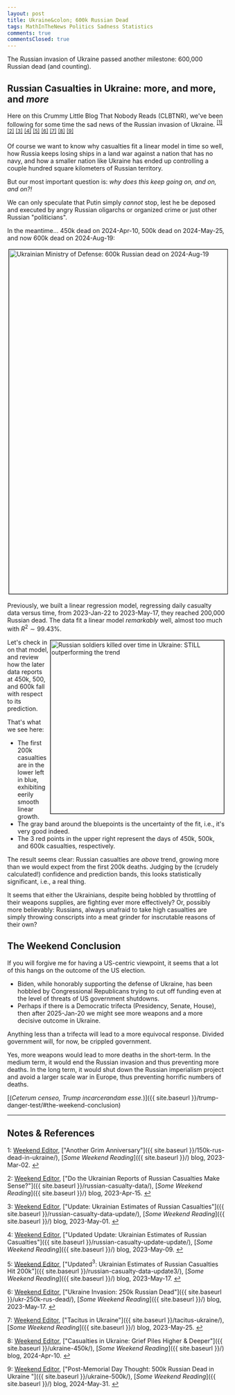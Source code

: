```yaml
---
layout: post
title: Ukraine&colon; 600k Russian Dead
tags: MathInTheNews Politics Sadness Statistics
comments: true
commentsClosed: true
---
```


The Russian invasion of Ukraine passed another milestone: 600,000 Russian dead (and counting).  


## Russian Casualties in Ukraine: more, and more, and _more_  

Here on this Crummy Little Blog That Nobody Reads (CLBTNR), we've been following for some
time the sad news of the Russian invasion of Ukraine.
<sup id="fn1a">[[1]](#fn1)</sup> <sup id="fn2a">[[2]](#fn2)</sup> <sup id="fn3a">[[3]](#fn3)</sup>
<sup id="fn4a">[[4]](#fn4)</sup> <sup id="fn5a">[[5]](#fn5)</sup> <sup id="fn6a">[[6]](#fn6)</sup>
<sup id="fn7a">[[7]](#fn7)</sup> <sup id="fn8a">[[8]](#fn8)</sup> <sup id="fn9a">[[9]](#fn9)</sup>  

Of course we want to know why casualties fit a linear model in time so well, how
Russia keeps losing ships in a land war against a nation that has no navy, and how a
smaller nation like Ukraine has ended up controlling a couple hundred square kilometers of
Russian territory.  

But our most important question is: _why does this keep going on, and on, and on?!_  

We can only speculate that Putin simply _cannot_ stop, lest he be deposed and executed by
angry Russian oligarchs or organized crime or just other Russian "politicians".  

In the meantime&hellip; 450k dead on 2024-Apr-10, 500k dead on 2024-May-25, and now 600k dead on
2024-Aug-19:  

<a href="https://x.com/DefenceU/status/1825397578638172193"><img src="{{ site.baseurl }}/images/2024-08-27-ukraine-600k-ukr-mod-1.jpg" width="550" height="795" alt="Ukrainian Ministry of Defense: 600k Russian dead on 2024-Aug-19" title="Ukrainian Ministry of Defense: 600k Russian dead on 2024-Aug-19" style="margin: 3px 3px 3px 3px; border: 1px solid #000000;"></a>

Previously, we built a linear regression model, regressing daily casualty data versus
time, from 2023-Jan-22 to 2023-May-17, they reached 200,000 Russian dead.  The data fit a
linear model _remarkably_ well, almost too much with $R^2 \sim 99.43\%$.  

<a href="{{ site.baseurl }}/images/2024-08-27-ukraine-600k-regress-DayNum600k-on-Soldiers.png"><img src="{{ site.baseurl }}/images/2024-08-27-ukraine-600k-regress-DayNum600k-on-Soldiers-thumb.jpg" width="400" height="400" alt="Russian soldiers killed over time in Ukraine: STILL outperforming the trend" title="Russian soldiers killed over time in Ukraine: STILL outperforming the trend" style="float: right; margin: 3px 3px 3px 3px; border: 1px solid #000000;"></a>
Let's check in on that model, and review how the later data reports at 450k, 500, and 600k
fall with respect to its prediction.  

That's what we see here:  
- The first 200k casualties are in the lower left in blue, exhibiting eerily smooth linear
  growth.  
- The gray band around the bluepoints is the uncertainty of the fit, i.e., it's very good
  indeed.  
- The 3 red points in the upper right represent the days of 450k, 500k, and 600k
  casualties, respectively.  

The result seems clear: Russian casualties are _above_ trend, growing more than we would
expect from the first 200k deaths.  Judging by the (crudely calculated!) confidence and
prediction bands, this looks statistically significant, i.e., a real thing.  

It seems that either the Ukrainians, despite being hobbled by throttling of their weapons
supplies, are fighting ever more effectively?  Or, possibly more believably: Russians,
always unafraid to take high casualties are simply throwing conscripts into a meat grinder
for inscrutable reasons of their own?  


## The Weekend Conclusion  

If you will forgive me for having a US-centric viewpoint, it seems that a lot of this
hangs on the outcome of the US election.  
- Biden, while honorably supporting the defense of Ukraine, has been hobbled by
  Congressional Republicans trying to cut off funding even at the level of threats of
  US government shutdowns.  
- Perhaps if there is a Democratic trifecta (Presidency, Senate, House), then after
  2025-Jan-20 we might see more weapons and a more decisive outcome in Ukraine.  
  
Anything less than a trifecta will lead to a more equivocal response.  Divided government
will, for now, be crippled government.  
  
Yes, more weapons would lead to more deaths in the short-term.  In the medium term, it
would end the Russian invasion and thus preventing more deaths.  In the long term, it would
shut down the Russian imperialism project and avoid a larger scale war in Europe, thus
preventing horrific numbers of deaths.  

[(_Ceterum censeo, Trump incarcerandam esse._)]({{ site.baseurl }}/trump-danger-test/#the-weekend-conclusion)  

---

## Notes &amp; References  

<!--
<sup id="fn1a">[[1]](#fn1)</sup>

<a id="fn1">1</a>: ***, ["***"](***), *** DOI: [***](***). [↩](#fn1a)  

<a href="{{ site.baseurl }}/images/***">
  <img src="{{ site.baseurl }}/images/***" width="400" height="***" alt="***" title="***" style="float: right; margin: 3px 3px 3px 3px; border: 1px solid #000000;">
</a>

<a href="***">
  <img src="{{ site.baseurl }}/images/***" width="550" height="***" alt="***" title="***" style="margin: 3px 3px 3px 3px; border: 1px solid #000000;">
</a>

<iframe width="400" height="224" src="***" allow="accelerometer; encrypted-media; gyroscope; picture-in-picture" allowfullscreen style="float: right; margin: 3px 3px 3px 3px; border: 1px solid #000000;"></iframe>
-->

<a id="fn1">1</a>: [Weekend Editor](mailto:SomeWeekendReadingEditor@gmail.com), ["Another Grim Anniversary"]({{ site.baseurl }}/150k-rus-dead-in-ukraine/), [_Some Weekend Reading_]({{ site.baseurl }}/) blog, 2023-Mar-02. [↩](#fn1a)  

<a id="fn2">2</a>: [Weekend Editor](mailto:SomeWeekendReadingEditor@gmail.com), ["Do the Ukrainian Reports of Russian Casualties Make Sense?"]({{ site.baseurl }}/russian-casualty-data/), [_Some Weekend Reading_]({{ site.baseurl }}/) blog, 2023-Apr-15. [↩](#fn2a)  

<a id="fn3">3</a>: [Weekend Editor](mailto:SomeWeekendReadingEditor@gmail.com), ["Update: Ukrainian Estimates of Russian Casualties"]({{ site.baseurl }}/russian-casualty-data-update/), [_Some Weekend Reading_]({{ site.baseurl }}/) blog, 2023-May-01. [↩](#fn3a)  

<a id="fn4">4</a>: [Weekend Editor](mailto:SomeWeekendReadingEditor@gmail.com), ["Updated Update: Ukrainian Estimates of Russian Casualties"]({{ site.baseurl }}/russian-casualty-update-update/), [_Some Weekend Reading_]({{ site.baseurl }}/) blog, 2023-May-09. [↩](#fn4a)  

<a id="fn5">5</a>: [Weekend Editor](mailto:SomeWeekendReadingEditor@gmail.com), ["Updated${}^3$: Ukrainian Estimates of Russian Casualties Hit 200k"]({{ site.baseurl }}/russian-casualty-data-update3/), [_Some Weekend Reading_]({{ site.baseurl }}/) blog, 2023-May-17. [↩](#fn5a)  

<a id="fn6">6</a>: [Weekend Editor](mailto:SomeWeekendReadingEditor@gmail.com), ["Ukraine Invasion: 250k Russian Dead"]({{ site.baseurl }}/ukr-250k-rus-dead/), [_Some Weekend Reading_]({{ site.baseurl }}/) blog, 2023-May-17. [↩](#fn6a)  

<a id="fn7">7</a>: [Weekend Editor](mailto:SomeWeekendReadingEditor@gmail.com), ["Tacitus in Ukraine"]({{ site.baseurl }}/tacitus-ukraine/), [_Some Weekend Reading_]({{ site.baseurl }}/) blog, 2023-May-25. [↩](#fn7a)  

<a id="fn8">8</a>: [Weekend Editor](mailto:SomeWeekendReadingEditor@gmail.com), ["Casualties in Ukraine: Grief Piles Higher & Deeper"]({{ site.baseurl }}/ukraine-450k/), [_Some Weekend Reading_]({{ site.baseurl }}/) blog, 2024-Apr-10. [↩](#fn8a)  

<a id="fn9">9</a>: [Weekend Editor](mailto:SomeWeekendReadingEditor@gmail.com), ["Post-Memorial Day Thought: 500k Russian Dead in Ukraine "]({{ site.baseurl }}/ukraine-500k/), [_Some Weekend Reading_]({{ site.baseurl }}/) blog, 2024-May-31. [↩](#fn9a)  
